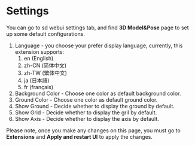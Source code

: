 # Settings
You can go to sd webui settings tab, and find **3D Model&Pose** page to set up some default configurations.
1. Language - you choose your prefer display language, currently, this extension supports: 
   1. en (English) 
   2. zh-CN (简体中文) 
   3. zh-TW (繁体中文) 
   4. ja (日本語)
   5. fr (français)
2. Background Color - Choose one color as default background color.
3. Ground Color - Choose one color as default ground color.
4. Show Ground - Decide whether to display the ground by default.
5. Show Grid - Decide whether to display the gril by default.
6. Show Axis - Decide whether to display the axis by default.

Please note, once you make any changes on this page, you must go to **Extensions** and **Apply and restart UI** to apply the changes.